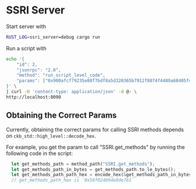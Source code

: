 # SSRI Server

Start server with

```sh
RUST_LOG=ssri_server=debug cargo run
```

Run a script with

```sh
echo '{
    "id": 2,
    "jsonrpc": "2.0",
    "method": "run_script_level_code",
    "params": ["0x900afcf79235e88f7bdf8a5d320365b7912f8074f4489a68405f43586fc51e5c", 0, ["0x58f02409de9de7b1", "0x0000000000000000", "0x0a00000000000000"]]
}' \
| curl -H 'content-type: application/json' -d @- \
http://localhost:8090
```

## Obtaining the Correct Params

Currently, obtaining the correct params for calling SSRI methods depends on `ckb_std::high_level::decode_hex`.

For example, you get the param to call "SSRI.get_methods" by running the following code in the script:

```rust
  let get_methods_path = method_path("SSRI.get_methods");
  let get_methods_path_in_bytes = get_methods_path.to_le_bytes();
  let get_methods_path_path_hex = encode_hex(&get_methods_path_in_bytes);
  // get_methods_path_hex is `0x58f02409de9de7b1`
```